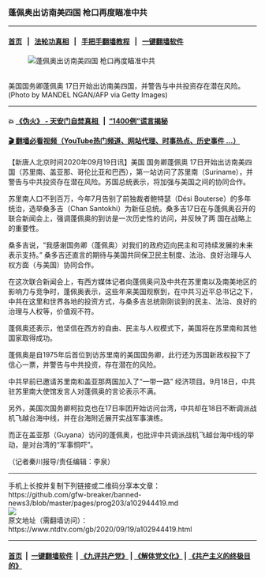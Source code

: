 ### 蓬佩奥出访南美四国 枪口再度瞄准中共
------------------------

#### [首页](https://github.com/gfw-breaker/banned-news3/blob/master/README.md) &nbsp;&nbsp;|&nbsp;&nbsp; [法轮功真相](https://github.com/begood0513/basic/blob/master/README.md)  &nbsp;&nbsp;|&nbsp;&nbsp; [手把手翻墙教程](https://github.com/gfw-breaker/guides/wiki)  &nbsp;&nbsp;|&nbsp;&nbsp; [一键翻墙软件](https://github.com/gfw-breaker/nogfw/blob/master/README.md)  



<div><div class="featured_image">
 <figure>
  <img alt="蓬佩奥出访南美四国 枪口再度瞄准中共" src="https://i.ntdtv.com/assets/uploads/2020/09/GettyImages-1228106821-3-800x450.jpg"/>
 </figure><br/>
 <span class="caption">
  美国国务卿蓬佩奥 17日开始出访南美四国，并警告与中共投资存在潜在风险。(Photo by MANDEL NGAN/AFP via Getty Images)
 </span>
</div>
</div><hr/>

#### 💥 [《伪火》 - 天安门自焚真相 ](http://158.247.195.190:10000/videos/blog/weihuo.html)&nbsp; |&nbsp; [“1400例”谎言揭秘  ](http://158.247.195.190:10000/videos/blog/jiexi1400.html)

#### [ 🎬  翻墙必看视频（YouTube热门频道、网站代理、时事热点、历史事件 ...）](https://github.com/gfw-breaker/links/blob/master/banned.md)

<div><div class="post_content" itemprop="articleBody">
 <p>
  【新唐人北京时间2020年09月19日讯】美国
  <ok href="https://www.ntdtv.com/gb/国务卿蓬佩奥.htm">
   国务卿蓬佩奥
  </ok>
  17日开始出访南美四国（苏里南、盖亚那、哥伦比亚和巴西），第一站访问了苏里南（Suriname），并警告与中共投资存在潜在风险。苏国总统表示，将加强与美国之间的协同合作。
 </p>
 <p>
  苏里南人口不到百万，今年7月告别了前独裁者鲍特瑟（Dési Bouterse）的多年统治，选举桑多吉（Chan Santokhi）为新任总统。桑多吉17日在与蓬佩奥召开的联合新闻会上，强调蓬佩奥的到访是一次历史性的访问，并反映了两 国在战略上的重要性。
 </p>
 <p>
  桑多吉说，“我感谢国务卿（蓬佩奥）对我们的政府迈向民主和可持续发展的未来表示支持。” 桑多吉还直言的期待与美国共同保卫民主制度、法治、良好治理与人权方面（与美国）协同合作。
 </p>
 <p>
  在这次联合新闻会上，有西方媒体记者向蓬佩奥问及中共在苏里南以及南美地区的影响力与竞争时，蓬佩奥表示，这些年来美国观察到，在中共习近平总书记之下，中共在这里和世界各地的投资方式，与桑多吉总统刚刚谈到的民主、法治、良好的治理与人权等，价值观不符。
 </p>
 <p>
  蓬佩奥还表示，他坚信在西方的自由、民主与人权模式下，美国将在苏里南和其他国家取得成功。
 </p>
 <p>
  蓬佩奥是自1975年后首位到访苏里南的美国国务卿，此行还为苏国新政权投下了信心一票，并警告与中共投资，存在潜在的风险。
 </p>
 <p>
  中共早前已邀请苏里南和盖亚那两国加入了“一带一路” 经济项目。9月18日，中共驻苏里南大使馆发言人对蓬佩奥的言论表示不满。
 </p>
 <p>
  另外，美国次国务卿柯拉克也在17日率团开始访问台湾，中共却在18日不断调派战机飞越台海中线，并在台海附近展开实战军事演练。
 </p>
 <p>
  而正在盖亚那（Guyana）访问的蓬佩奥，也批评中共调派战机飞越台海中线的举动，是对台湾的“军事恫吓”。
 </p>
 <p>
  （记者秦川报导/责任编辑：李泉）
 </p>
 <div class="single_ad">
 </div>
</div>
</div>
<hr/>
手机上长按并复制下列链接或二维码分享本文章：<br/>
https://github.com/gfw-breaker/banned-news3/blob/master/pages/prog203/a102944419.md <br/>
<a href='https://github.com/gfw-breaker/banned-news3/blob/master/pages/prog203/a102944419.md'><img src='https://github.com/gfw-breaker/banned-news3/blob/master/pages/prog203/a102944419.md.png'/></a> <br/>
原文地址（需翻墙访问）：https://www.ntdtv.com/gb/2020/09/19/a102944419.html


------------------------
#### [首页](https://github.com/gfw-breaker/banned-news3/blob/master/README.md) &nbsp;|&nbsp; [一键翻墙软件](https://github.com/gfw-breaker/nogfw/blob/master/README.md) &nbsp;| [《九评共产党》](https://github.com/gfw-breaker/9ping.md/blob/master/README.md#九评之一评共产党是什么) | [《解体党文化》](https://github.com/gfw-breaker/jtdwh.md/blob/master/README.md) | [《共产主义的终极目的》](https://github.com/gfw-breaker/gczydzjmd.md/blob/master/README.md)


<img src='http://gfw-breaker.win/banned-news3/pages/prog203/a102944419.md' width='0px' height='0px'/>